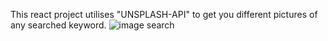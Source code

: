 This react project utilises "UNSPLASH-API" to get you different pictures of any searched keyword.
![image search](https://github.com/kylead10/image_searcher/assets/101107354/27681a61-af92-44df-a79c-6b2a0c495a7e)

